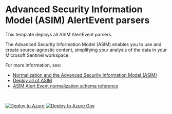 # Advanced Security Information Model (ASIM) AlertEvent parsers

This template deploys all ASIM AlertEvent parsers.

The Advanced Security Information Model (ASIM) enables you to use and create source-agnostic content, simplifying your analysis of the data in your Microsoft Sentinel workspace.

For more information, see:

- [Normalization and the Advanced Security Information Model (ASIM)](https://aka.ms/AboutASIM)
- [Deploy all of ASIM](https://aka.ms/DeployASIM)
- [ASIM Alert Event normalization schema reference](https://aka.ms/ASimAlertEventDoc)

<br>

[![Deploy to Azure](https://aka.ms/deploytoazurebutton)](https://aka.ms/ASimAlertEventARM) [![Deploy to Azure Gov](https://aka.ms/deploytoazuregovbutton)](https://aka.ms/ASimAlertEventARMgov)

<br>
